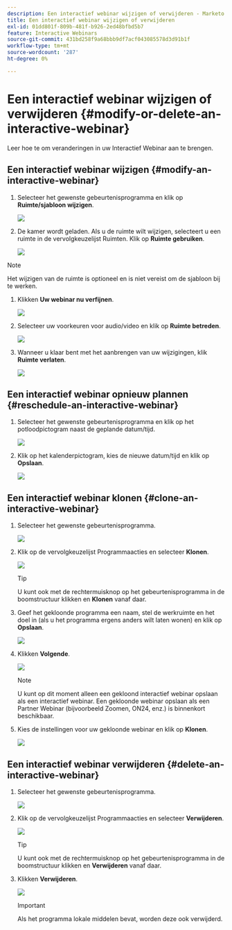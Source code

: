 ```yaml
---
description: Een interactief webinar wijzigen of verwijderen - Marketo Docs - Productdocumentatie
title: Een interactief webinar wijzigen of verwijderen
exl-id: 01dd801f-809b-481f-b926-2ed48bfbd5b7
feature: Interactive Webinars
source-git-commit: 431bd258f9a68bbb9df7acf043085578d3d91b1f
workflow-type: tm+mt
source-wordcount: '287'
ht-degree: 0%

---
```


# Een interactief webinar wijzigen of verwijderen {#modify-or-delete-an-interactive-webinar}

Leer hoe te om veranderingen in uw Interactief Webinar aan te brengen.

## Een interactief webinar wijzigen {#modify-an-interactive-webinar}

1. Selecteer het gewenste gebeurtenisprogramma en klik op **Ruimte/sjabloon wijzigen**.

   ![](assets/modify-or-delete-an-interactive-webinar-1.png)

1. De kamer wordt geladen. Als u de ruimte wilt wijzigen, selecteert u een ruimte in de vervolgkeuzelijst Ruimten. Klik op **Ruimte gebruiken**.

   ![](assets/modify-or-delete-an-interactive-webinar-2.png)

>[!NOTE]
>
>Het wijzigen van de ruimte is optioneel en is niet vereist om de sjabloon bij te werken.

1. Klikken **Uw webinar nu verfijnen**.

   ![](assets/modify-or-delete-an-interactive-webinar-3.png)

1. Selecteer uw voorkeuren voor audio/video en klik op **Ruimte betreden**.

   ![](assets/modify-or-delete-an-interactive-webinar-4.png)

1. Wanneer u klaar bent met het aanbrengen van uw wijzigingen, klik **Ruimte verlaten**.

   ![](assets/modify-or-delete-an-interactive-webinar-5.png)

## Een interactief webinar opnieuw plannen {#reschedule-an-interactive-webinar}

1. Selecteer het gewenste gebeurtenisprogramma en klik op het potloodpictogram naast de geplande datum/tijd.

   ![](assets/modify-or-delete-an-interactive-webinar-6.png)

1. Klik op het kalenderpictogram, kies de nieuwe datum/tijd en klik op **Opslaan**.

   ![](assets/modify-or-delete-an-interactive-webinar-7.png)

## Een interactief webinar klonen {#clone-an-interactive-webinar}

1. Selecteer het gewenste gebeurtenisprogramma.

   ![](assets/modify-or-delete-an-interactive-webinar-8.png)

1. Klik op de vervolgkeuzelijst Programmaacties en selecteer **Klonen**.

   ![](assets/modify-or-delete-an-interactive-webinar-9.png)

   >[!TIP]
   >
   >U kunt ook met de rechtermuisknop op het gebeurtenisprogramma in de boomstructuur klikken en **Klonen** vanaf daar.

1. Geef het gekloonde programma een naam, stel de werkruimte en het doel in (als u het programma ergens anders wilt laten wonen) en klik op **Opslaan**.

   ![](assets/modify-or-delete-an-interactive-webinar-10.png)

1. Klikken **Volgende**.

   ![](assets/modify-or-delete-an-interactive-webinar-11.png)

   >[!NOTE]
   >
   >U kunt op dit moment alleen een gekloond interactief webinar opslaan als een interactief webinar. Een gekloonde webinar opslaan als een Partner Webinar (bijvoorbeeld Zoomen, ON24, enz.) is binnenkort beschikbaar.

1. Kies de instellingen voor uw gekloonde webinar en klik op **Klonen**.

   ![](assets/modify-or-delete-an-interactive-webinar-12.png)

## Een interactief webinar verwijderen {#delete-an-interactive-webinar}

1. Selecteer het gewenste gebeurtenisprogramma.

   ![](assets/modify-or-delete-an-interactive-webinar-13.png)

1. Klik op de vervolgkeuzelijst Programmaacties en selecteer **Verwijderen**.

   ![](assets/modify-or-delete-an-interactive-webinar-14.png)

   >[!TIP]
   >
   >U kunt ook met de rechtermuisknop op het gebeurtenisprogramma in de boomstructuur klikken en **Verwijderen** vanaf daar.

1. Klikken **Verwijderen**.

   ![](assets/modify-or-delete-an-interactive-webinar-15.png)

   >[!IMPORTANT]
   >
   >Als het programma lokale middelen bevat, worden deze ook verwijderd.
